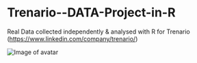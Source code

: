 # Trenario--DATA-Project-in-R
Real Data collected independently &amp; analysed with R for Trenario (https://www.linkedin.com/company/trenario/)  


![Image of avatar](https://github.com/efipaka/Trenario--DATA-Project-in-R/blob/master/Screen%20Shot%202020-06-23%20at%2015.53.54.jpg)
